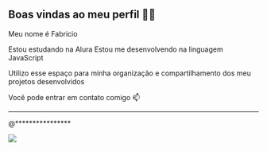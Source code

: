## Boas vindas ao meu perfil 💙💙
Meu nome é Fabricio

Estou estudando na Alura
Estou me desenvolvendo na linguagem JavaScript

Utilizo esse espaço para minha organização e compartilhamento dos meu projetos desenvolvidos

Você pode entrar em contato comigo 📫
****************************
@****************

![](https://gizmodo.uol.com.br/wp-content/blogs.dir/8/files/2021/02/nyan-cat.gif)


<!-- ## Hi there 👋

<!--
**Falura/Falura** is a ✨ _special_ ✨ repository because its `README.md` (this file) appears on your GitHub profile.

Here are some ideas to get you started:

- 🔭 I’m currently working on ...
- 🌱 I’m currently learning ...
- 👯 I’m looking to collaborate on ...
- 🤔 I’m looking for help with ...
- 💬 Ask me about ...
- 📫 How to reach me: ...
- 😄 Pronouns: ...
- ⚡ Fun fact: ...
-->

